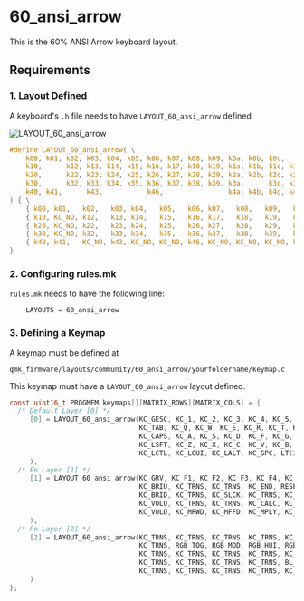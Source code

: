 # 60_ansi_arrow
This is the 60% ANSI Arrow keyboard layout. 

## Requirements

### 1. Layout Defined

A keyboard's `.h` file needs to have `LAYOUT_60_ansi_arrow` defined

![LAYOUT_60_ansi_arrow](https://raw.githubusercontent.com/mrsendyyk/my_qmk/master/kbdfans_tofu_60_keyboard/assets/dz60_layout_60_ansi_arrow.png)

```c
#define LAYOUT_60_ansi_arrow( \
    k00, k01, k02, k03, k04, k05, k06, k07, k08, k09, k0a, k0b, k0c,      k0e, \
    k10,      k12, k13, k14, k15, k16, k17, k18, k19, k1a, k1b, k1c, k1d, k1e, \
    k20,      k22, k23, k24, k25, k26, k27, k28, k29, k2a, k2b, k2c, k2d,      \
    k30,      k32, k33, k34, k35, k36, k37, k38, k39, k3a,      k3c, k3d, k3e, \
    k40, k41,      k43,           k46,                k4a, k4b, k4c, k4d, k4e  \
) { \
    { k00, k01,   k02,   k03, k04,   k05,   k06, k07,   k08,   k09,   k0a, k0b,   k0c, KC_NO, k0e   }, \
    { k10, KC_NO, k12,   k13, k14,   k15,   k16, k17,   k18,   k19,   k1a, k1b,   k1c, k1d,   k1e   }, \
    { k20, KC_NO, k22,   k23, k24,   k25,   k26, k27,   k28,   k29,   k2a, k2b,   k2c, k2d,   KC_NO }, \
    { k30, KC_NO, k32,   k33, k34,   k35,   k36, k37,   k38,   k39,   k3a, KC_NO, k3c, k3d,   k3e   }, \
    { k40, k41,   KC_NO, k43, KC_NO, KC_NO, k46, KC_NO, KC_NO, KC_NO, k4a, k4b,   k4c, k4d,   k4e   }  \
}
```

### 2. Configuring rules.mk

`rules.mk` needs to have the following line:

        LAYOUTS = 60_ansi_arrow

### 3. Defining a Keymap

A keymap must be defined at         

    qmk_firmware/layouts/community/60_ansi_arrow/yourfoldername/keymap.c

This keymap must have a `LAYOUT_60_ansi_arrow` layout defined.

```c
const uint16_t PROGMEM keymaps[][MATRIX_ROWS][MATRIX_COLS] = {  
  /* Default Layer [0] */
     [0] = LAYOUT_60_ansi_arrow(KC_GESC, KC_1, KC_2, KC_3, KC_4, KC_5, KC_6, KC_7, KC_8, KC_9, KC_0, KC_MINS, KC_EQL, KC_BSPC,
                                KC_TAB, KC_Q, KC_W, KC_E, KC_R, KC_T, KC_Y, KC_U, KC_I, KC_O, KC_P, KC_LBRC, KC_RBRC, KC_BSLS,
                                KC_CAPS, KC_A, KC_S, KC_D, KC_F, KC_G, KC_H, KC_J, KC_K, KC_L, KC_SCLN, KC_QUOT, KC_ENT,
                                KC_LSFT, KC_Z, KC_X, KC_C, KC_V, KC_B, KC_N, KC_M, KC_COMM, KC_DOT, KC_RSFT, KC_UP, KC_SLSH,
                                KC_LCTL, KC_LGUI, KC_LALT, KC_SPC, LT(2, KC_RALT), LT(1, KC_RCTL), KC_LEFT, KC_DOWN, KC_RGHT
     ),
  /* Fn Layer [1] */
	 [1] = LAYOUT_60_ansi_arrow(KC_GRV, KC_F1, KC_F2, KC_F3, KC_F4, KC_F5, KC_F6, KC_F7, KC_F8, KC_F9, KC_F10, KC_F11, KC_F12, KC_DEL,
                                KC_BRIU, KC_TRNS, KC_TRNS, KC_END, RESET, KC_TRNS, KC_TRNS, KC_TRNS, KC_INS, KC_TRNS, KC_PSCR, KC_TRNS, KC_TRNS, KC_EJCT,
                                KC_BRID, KC_TRNS, KC_SLCK, KC_TRNS, KC_TRNS, KC_TRNS, KC_HOME, KC_TRNS, KC_TRNS, KC_TRNS, KC_TRNS, KC_TRNS, KC_MUTE,
                                KC_VOLU, KC_TRNS, KC_TRNS, KC_CALC, KC_TRNS, KC_TRNS, KC_NLCK, KC_MAIL, KC_TRNS, KC_TRNS, KC_PAUS, KC_PGUP, KC_TRNS,
                                KC_VOLD, KC_MRWD, KC_MFFD, KC_MPLY, KC_MSTP, KC_TRNS, KC_MPRV, KC_PGDN, KC_MNXT
     ),
  /* Fn Layer [2] */
	 [2] = LAYOUT_60_ansi_arrow(KC_TRNS, KC_TRNS, KC_TRNS, KC_TRNS, KC_TRNS, KC_TRNS, KC_TRNS, KC_TRNS, KC_TRNS, KC_TRNS, KC_TRNS, KC_TRNS, KC_TRNS, KC_TRNS,
                                KC_TRNS, RGB_TOG, RGB_MOD, RGB_HUI, RGB_HUD, RGB_SAI, RGB_SAD, RGB_VAI, RGB_VAD, KC_TRNS, KC_TRNS, KC_TRNS, KC_TRNS, KC_TRNS,
                                KC_TRNS, KC_TRNS, KC_TRNS, KC_TRNS, KC_TRNS, KC_TRNS, KC_TRNS, KC_TRNS, KC_TRNS, KC_TRNS, KC_TRNS, KC_TRNS, KC_TRNS,
                                KC_TRNS, KC_TRNS, KC_TRNS, KC_TRNS, BL_DEC, BL_TOGG, BL_INC, BL_STEP, KC_TRNS, KC_TRNS, KC_TRNS, KC_TRNS, KC_TRNS,
                                KC_TRNS, KC_TRNS, KC_TRNS, KC_TRNS, KC_TRNS, KC_TRNS, KC_TRNS, KC_TRNS, KC_TRNS
     )
};

```
